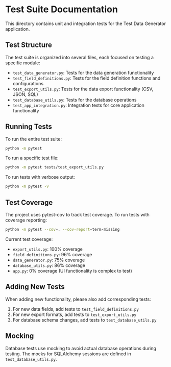 # Test Suite Documentation

This directory contains unit and integration tests for the Test Data Generator application.

## Test Structure

The test suite is organized into several files, each focused on testing a specific module:

- `test_data_generator.py`: Tests for the data generation functionality
- `test_field_definitions.py`: Tests for the field definition functions and configurations
- `test_export_utils.py`: Tests for the data export functionality (CSV, JSON, SQL)
- `test_database_utils.py`: Tests for the database operations
- `test_app_integration.py`: Integration tests for core application functionality

## Running Tests

To run the entire test suite:

```bash
python -m pytest
```

To run a specific test file:

```bash
python -m pytest tests/test_export_utils.py
```

To run tests with verbose output:

```bash
python -m pytest -v
```

## Test Coverage

The project uses pytest-cov to track test coverage. To run tests with coverage reporting:

```bash
python -m pytest --cov=. --cov-report=term-missing
```

Current test coverage:
- `export_utils.py`: 100% coverage
- `field_definitions.py`: 96% coverage
- `data_generator.py`: 75% coverage
- `database_utils.py`: 86% coverage
- `app.py`: 0% coverage (UI functionality is complex to test)

## Adding New Tests

When adding new functionality, please also add corresponding tests:

1. For new data fields, add tests to `test_field_definitions.py`
2. For new export formats, add tests to `test_export_utils.py`
3. For database schema changes, add tests to `test_database_utils.py`

## Mocking

Database tests use mocking to avoid actual database operations during testing.
The mocks for SQLAlchemy sessions are defined in `test_database_utils.py`.